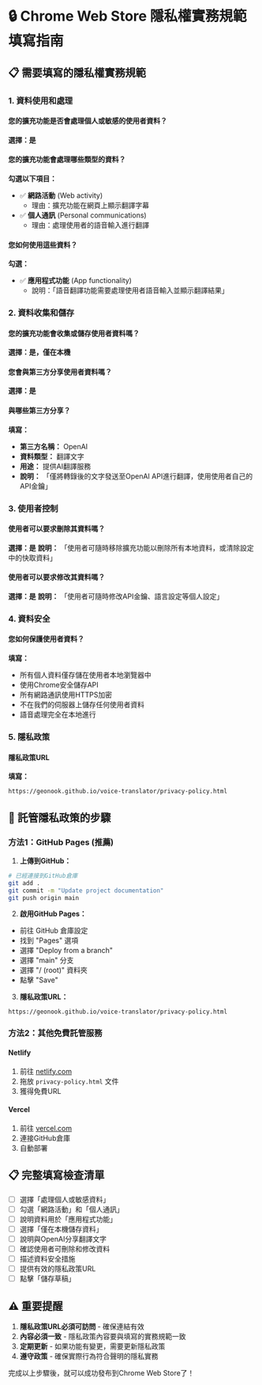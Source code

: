 # 🔒 Chrome Web Store 隱私權實務規範填寫指南

## 📋 需要填寫的隱私權實務規範

### 1. **資料使用和處理**

#### 您的擴充功能是否會處理個人或敏感的使用者資料？
**選擇：是**

#### 您的擴充功能會處理哪些類型的資料？
**勾選以下項目：**
- ✅ **網路活動** (Web activity)
  - 理由：擴充功能在網頁上顯示翻譯字幕
- ✅ **個人通訊** (Personal communications) 
  - 理由：處理使用者的語音輸入進行翻譯

#### 您如何使用這些資料？
**勾選：**
- ✅ **應用程式功能** (App functionality)
  - 說明：「語音翻譯功能需要處理使用者語音輸入並顯示翻譯結果」

### 2. **資料收集和儲存**

#### 您的擴充功能會收集或儲存使用者資料嗎？
**選擇：是，僅在本機**

#### 您會與第三方分享使用者資料嗎？
**選擇：是**

#### 與哪些第三方分享？
**填寫：**
- **第三方名稱：** OpenAI
- **資料類型：** 翻譯文字
- **用途：** 提供AI翻譯服務
- **說明：** 「僅將轉錄後的文字發送至OpenAI API進行翻譯，使用使用者自己的API金鑰」

### 3. **使用者控制**

#### 使用者可以要求刪除其資料嗎？
**選擇：是**
**說明：** 「使用者可隨時移除擴充功能以刪除所有本地資料，或清除設定中的快取資料」

#### 使用者可以要求修改其資料嗎？
**選擇：是**
**說明：** 「使用者可隨時修改API金鑰、語言設定等個人設定」

### 4. **資料安全**

#### 您如何保護使用者資料？
**填寫：**
- 所有個人資料僅存儲在使用者本地瀏覽器中
- 使用Chrome安全儲存API
- 所有網路通訊使用HTTPS加密
- 不在我們的伺服器上儲存任何使用者資料
- 語音處理完全在本地進行

### 5. **隱私政策**

#### 隱私政策URL
**填寫：** 
```
https://geonook.github.io/voice-translator/privacy-policy.html
```

## 🚀 託管隱私政策的步驟

### 方法1：GitHub Pages (推薦)

1. **上傳到GitHub：**
```bash
# 已經連接到GitHub倉庫
git add .
git commit -m "Update project documentation"
git push origin main
```

2. **啟用GitHub Pages：**
- 前往 GitHub 倉庫設定
- 找到 "Pages" 選項
- 選擇 "Deploy from a branch"
- 選擇 "main" 分支
- 選擇 "/ (root)" 資料夾
- 點擊 "Save"

3. **隱私政策URL：**
```
https://geonook.github.io/voice-translator/privacy-policy.html
```

### 方法2：其他免費託管服務

#### Netlify
1. 前往 [netlify.com](https://netlify.com)
2. 拖放 `privacy-policy.html` 文件
3. 獲得免費URL

#### Vercel
1. 前往 [vercel.com](https://vercel.com)
2. 連接GitHub倉庫
3. 自動部署

## 📋 完整填寫檢查清單

- [ ] 選擇「處理個人或敏感資料」
- [ ] 勾選「網路活動」和「個人通訊」
- [ ] 說明資料用於「應用程式功能」
- [ ] 選擇「僅在本機儲存資料」
- [ ] 說明與OpenAI分享翻譯文字
- [ ] 確認使用者可刪除和修改資料
- [ ] 描述資料安全措施
- [ ] 提供有效的隱私政策URL
- [ ] 點擊「儲存草稿」

## ⚠️ 重要提醒

1. **隱私政策URL必須可訪問** - 確保連結有效
2. **內容必須一致** - 隱私政策內容要與填寫的實務規範一致
3. **定期更新** - 如果功能有變更，需要更新隱私政策
4. **遵守政策** - 確保實際行為符合聲明的隱私實務

完成以上步驟後，就可以成功發布到Chrome Web Store了！

